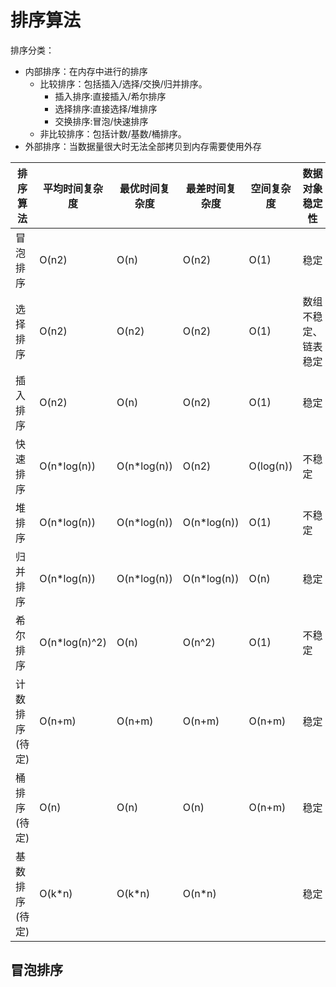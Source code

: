 # 排序算法
排序分类：

- 内部排序：在内存中进行的排序
    - 比较排序：包括插入/选择/交换/归并排序。
        - 插入排序:直接插入/希尔排序
        - 选择排序:直接选择/堆排序
        - 交换排序:冒泡/快速排序
    - 非比较排序：包括计数/基数/桶排序。 
- 外部排序：当数据量很大时无法全部拷贝到内存需要使用外存


| 排序算法   | 平均时间复杂度 | 最优时间复杂度 | 最差时间复杂度 | 空间复杂度 | 数据对象稳定性 |
| -------------- | -------------- | -------------- | -------------- | ---------- | -------------------- |
| 冒泡排序   | O(n2)          | O(n)           | O(n2)          | O(1)       | 稳定               |
| 选择排序   | O(n2)          | O(n2)          | O(n2)          | O(1)       | 数组不稳定、链表稳定 |
| 插入排序   | O(n2)          | O(n)           | O(n2)          | O(1)       | 稳定               |
| 快速排序   | O(n*log(n))    | O(n*log(n))    | O(n2)          | O(log(n))  | 不稳定            |
| 堆排序      | O(n*log(n))    | O(n*log(n))    | O(n*log(n))    | O(1)       | 不稳定            |
| 归并排序   | O(n*log(n))    | O(n*log(n))    | O(n*log(n))    | O(n)       | 稳定               |
| 希尔排序   | O(n*log(n)^2)  | O(n)           | O(n^2)         | O(1)       | 不稳定            |
| 计数排序(待定) | O(n+m)         | O(n+m)         | O(n+m)         | O(n+m)     | 稳定               |
| 桶排序(待定) | O(n)           | O(n)           | O(n)           | O(n+m)     | 稳定               |
| 基数排序(待定) | O(k*n)         | O(k*n)         | O(n*n)         |            | 稳定               |

## 冒泡排序